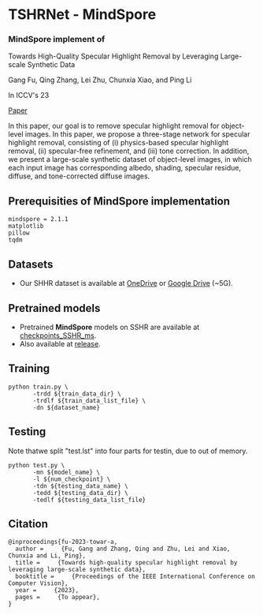 # TSHRNet - MindSpore

### **MindSpore** implement of

Towards High-Quality Specular Highlight Removal by Leveraging Large-scale Synthetic Data

Gang Fu, Qing Zhang, Lei Zhu, Chunxia Xiao, and Ping Li

In ICCV's 23

[Paper](https://arxiv.org/pdf/2309.06302.pdf)

In this paper, our goal is to remove specular highlight removal for object-level images. In this paper, we propose a three-stage network for specular highlight removal, consisting
of (i) physics-based specular highlight removal, (ii) specular-free refinement, and (iii) tone correction. In addition, we present a large-scale synthetic dataset of object-level
images, in which each input image has corresponding albedo, shading, specular residue, diffuse, and tone-corrected diffuse images.

## Prerequisities of MindSpore implementation

```
mindspore = 2.1.1
matplotlib
pillow
tqdm
```

## Datasets

* Our SHHR dataset is available at [OneDrive](https://polyuit-my.sharepoint.com/:u:/g/personal/gangfu_polyu_edu_hk/ERVx4DV78jxGq-1HCPmRsssBOYHPvL_eYmKbGMrELxm8uw?e=tdDAeu)
  or [Google Drive](https://drive.google.com/file/d/1iBBYIvF5ujLuUe6l22eArFRxFPYAPLVR/view?usp=sharing) (~5G).

## Pretrained models

* Pretrained **MindSpore** models on SSHR are available at [checkpoints_SSHR_ms](https://drive.google.com/drive/folders/1mWO1qw8WfdLYqlGfj4Yxuz5vQz3qkOSp?usp=drive_link).
* Also available at [release](https://github.com/nauyihsnehs/TSHRNet-MindSpore/releases).

## Training

```
python train.py \
       -trdd ${train_data_dir} \
       -trdlf ${train_data_list_file} \
       -dn ${dataset_name}
```

## Testing

Note thatwe split "test.lst" into four parts for testin, due to out of memory.

```
python test.py \
       -mn ${model_name} \
       -l ${num_checkpoint} \
       -tdn ${testing_data_name} \
       -tedd ${testing_data_dir} \
       -tedlf ${testing_data_list_file}
```

## Citation

```
@inproceedings{fu-2023-towar-a,
  author =     {Fu, Gang and Zhang, Qing and Zhu, Lei and Xiao, Chunxia and Li, Ping},
  title =     {Towards high-quality specular highlight removal by leveraging large-scale synthetic data},
  booktitle =     {Proceedings of the IEEE International Conference on Computer Vision},
  year =     {2023},
  pages =     {To appear},
}
```
